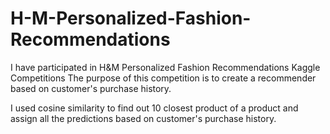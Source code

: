 # H-M-Personalized-Fashion-Recommendations
I have participated in H&M Personalized Fashion Recommendations Kaggle Competitions
The purpose of this competition is to create a recommender based on customer's purchase history.

I used cosine similarity to find out 10 closest product of a product and assign all the predictions based on customer's purchase history.

